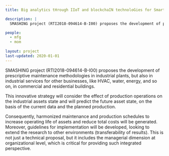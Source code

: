 ```yaml
---
title: Big analytics tHrough IIoT and blockchaIN technoloGies for Smart MAintenance Strategies (SMASHING)

description: |
  SMASHING project (RTI2018-094614-B-I00) proposes the development of prescriptive maintenance methodologies in industrial plants, but also   in industrial services for other businesses, like HVAC, water, energy, and so on, in commercial and residential buildings.

people:
  - mfg
  - mom
  
layout: project
last-updated: 2020-01-01
---
```


  SMASHING project (RTI2018-094614-B-I00) proposes the development of prescriptive maintenance methodologies in industrial plants, but also   in industrial services for other businesses, like HVAC, water, energy, and so on, in commercial and residential buildings.
  
  This innovative strategy will consider the effect of production operations on the industrial assets state and will predict the future asset state, on the basis of the current data and the planned production.

  Consequently, harmonized maintenance and production schedules to increase operating life of assets and reduce total costs will be generated. Moreover, guidelines for implementation will be developed, looking to extend the research to other environments (transferability of results). This is not just a technical proposal, but it includes the managerial dimension at organizational level, which is critical for providing such integrated perspective.
